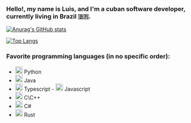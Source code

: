 ### Hello!, my name is Luis, and I'm a cuban software developer, currently living in Brazil 🇧🇷.

[![Anurag's GitHub stats](https://github-readme-stats.vercel.app/api?username=xreaper95&count_private=true&show_icons=true&theme=dark)](https://github.com/xreaper95/github-readme-stats)

[![Top Langs](https://github-readme-stats.vercel.app/api/top-langs/?username=xreaper95&layout=compact&theme=dark)](https://github.com/xreaper95/github-readme-stats)


### Favorite programming languages (in no specific order):

- <img src="https://cdn.jsdelivr.net/npm/programming-languages-logos/src/python/python.png" height="20"> Python
- <img src="https://cdn.jsdelivr.net/npm/programming-languages-logos/src/java/java.png" height="20"> Java
- <img src="https://cdn.jsdelivr.net/npm/programming-languages-logos/src/typescript/typescript.png" height="20"> Typescript - <img src="https://cdn.jsdelivr.net/npm/programming-languages-logos/src/javascript/javascript.png" height="20"> Javascript
- <img src="https://cdn.jsdelivr.net/npm/programming-languages-logos/src/cpp/cpp.png" height="20"> C\C++
- <img src="https://cdn.jsdelivr.net/npm/programming-languages-logos/src/csharp/csharp.png" height="20"> C#
- <img src="https://www.rust-lang.org/logos/rust-logo-256x256.png" height="20"> Rust
